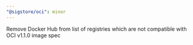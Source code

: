 ```yaml
---
"@sigstore/oci": minor
---
```


Remove Docker Hub from list of registries which are not compatible with OCI v1.1.0 image spec
